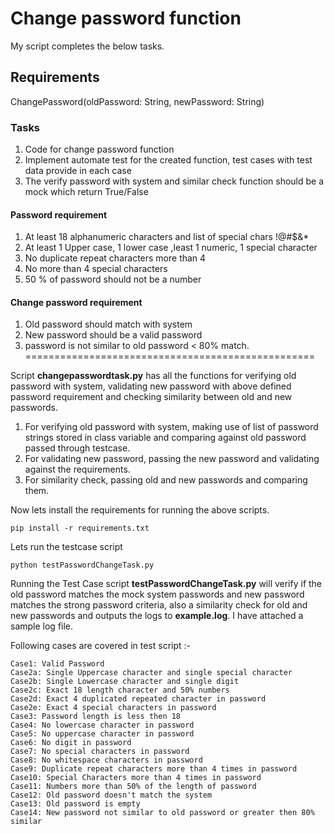 # Change password function

My script completes the below tasks.

## Requirements
ChangePassword(oldPassword: String, newPassword: String)
### Tasks
1. Code for change password function
2. Implement automate test for the created function, test cases with test data
provide in each case
3. The verify password with system and similar check function should be a mock
which return True/False
#### Password requirement
1. At least 18 alphanumeric characters and list of special chars !@#$&*
2. At least 1 Upper case, 1 lower case ,least 1 numeric, 1 special character
3. No duplicate repeat characters more than 4
4. No more than 4 special characters
5. 50 % of password should not be a number
#### Change password requirement
1. Old password should match with system
2. New password should be a valid password
3. password is not similar to old password < 80% match.
==================================================

Script __changepasswordtask.py__ has all the functions for verifying old password with system, validating new password with above defined password requirement and checking similarity between old and new passwords.

1. For verifying old password with system, making use of list of password strings stored in class variable and comparing against old password passed through testcase.
2. For validating new password, passing the new password and validating against the requirements.
3. For similarity check, passing old and new passwords and comparing them.

Now lets install the requirements for running the above scripts.
```
pip install -r requirements.txt
```
Lets run the testcase script

```
python testPasswordChangeTask.py
```

Running the Test Case script __testPasswordChangeTask.py__ will verify if the old password matches the mock system passwords and new password matches the strong password criteria, also a similarity check for old and new passwords and outputs the logs to __example.log__. I have attached a sample log file.

Following cases are covered in test script :-
```
Case1: Valid Password  
Case2a: Single Uppercase character and single special character  
Case2b: Single Lowercase character and single digit  
Case2c: Exact 18 length character and 50% numbers  
Case2d: Exact 4 duplicated repeated character in password  
Case2e: Exact 4 special characters in password  
Case3: Password length is less then 18  
Case4: No lowercase character in password  
Case5: No uppercase character in password  
Case6: No digit in password  
Case7: No special characters in password  
Case8: No whitespace characters in password  
Case9: Duplicate repeat characters more than 4 times in password  
Case10: Special Characters more than 4 times in password  
Case11: Numbers more than 50% of the length of password  
Case12: Old password doesn't match the system  
Case13: Old password is empty  
Case14: New password not similar to old password or greater then 80% similar  
```
